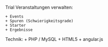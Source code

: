 

Trial Veranstaltungen verwalten:

	+ Events
	+ Spuren (Schwierigkeitsgrade)
	+ Starter
	+ Ergebnisse
	

Technik:
	+ PHP / MySQL
	+ HTML5 + angular.js

	
